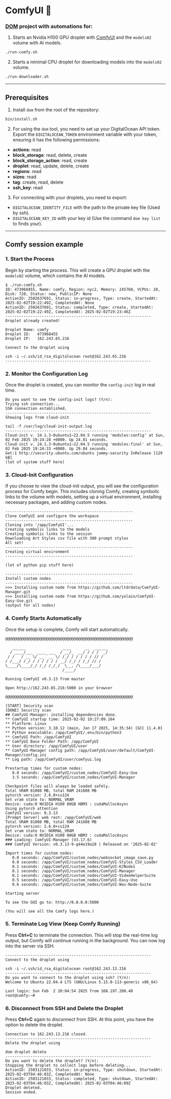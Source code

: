 # ComfyUI 🚀

### [DOM](https://github.com/lvidarte/digitalocean-manager/) project with automations for:

1. Starts an Nvidia H100 GPU droplet with [ComfyUI](https://github.com/comfyanonymous/ComfyUI) and the `models02` volume with AI models.

```bash
./run-comfy.sh
```

2. Starts a minimal CPU droplet for downloading models into the `models02` volume.

```bash
./run-downloader.sh
```

---

## Prerequisites

1. Install `dom` from the root of the repository:

```bash
bin/install.sh
```

2. For using the `dom` tool, you need to set up your DigitalOcean API token. Export the `DIGITALOCEAN_TOKEN` environment variable with your token, ensuring it has the following permissions:

  - **actions**: read
  - **block_storage**: read, delete, create
  - **block_storage_action**: read, create
  - **droplet**: read, update, delete, create
  - **regions**: read
  - **sizes**: read
  - **tag**: create, read, delete
  - **ssh_key**: read

3. For connecting with your droplets, you need to export:

  - `DIGITALOCEAN_IDENTITY_FILE` with the path to the private key file (Used by ssh).
  - `DIGITALOCEAN_KEY_ID` with your key id (Use the command `dom key list` to finds your).

---

## Comfy session example

### 1. Start the Process

Begin by starting the process. This will create a GPU droplet with the `models02` volume, which contains the AI models.

```
$ ./run-comfy.sh 
ID: 473968455, Name: comfy, Region: nyc2, Memory: 245760, VCPUs: 20, Disk: 720, Status: new, PublicIP: None
ActionID: 2502637691, Status: in-progress, Type: create, StartedAt: 2025-02-02T19:22:49Z, CompletedAt: None
ActionID: 2502637691, Status: completed, Type: create, StartedAt: 2025-02-02T19:22:49Z, CompletedAt: 2025-02-02T19:23:46Z
----------------------------------------------------------------
Droplet already created!

Droplet Name: comfy
Droplet ID:   473968455
Droplet IP:   162.243.65.216

Connect to the droplet using

ssh -i ~/.ssh/id_rsa_digitalocean root@162.243.65.216
----------------------------------------------------------------
```

### 2. Monitor the Configuration Log

Once the droplet is created, you can monitor the `config-init` log in real time.

```
Do you want to see the config-init logs? (Y/n): 
Trying ssh connection...
SSH connection established.
----------------------------------------------------------------
Showing logs from cloud-init

tail -f /var/log/cloud-init-output.log
----------------------------------------------------------------
Cloud-init v. 24.1.3-0ubuntu1~22.04.5 running 'modules:config' at Sun, 02 Feb 2025 19:24:28 +0000. Up 24.81 seconds.
Cloud-init v. 24.1.3-0ubuntu1~22.04.5 running 'modules:final' at Sun, 02 Feb 2025 19:24:33 +0000. Up 29.84 seconds.
Get:1 http://security.ubuntu.com/ubuntu jammy-security InRelease [129 kB]
(lot of system stuff here)
```

### 3. Cloud-Init Configuration

If you choose to view the cloud-init output, you will see the configuration process for Comfy begin. This includes cloning Comfy, creating symbolic links to the volume with models, setting up a virtual environment, installing necessary packages, and adding custom nodes.

```
--------------------------------------------------------
Clone ComfyUI and configure the workspace
--------------------------------------------------------
Cloning into '/app/ComfyUI'...
Creating symbolic links to the models
Creating symbolic links to the session
Downloading Art Styles csv file with 300 prompt styles
All set!
--------------------------------------------------------
Creating virtual environment
--------------------------------------------------------

(lot of python pip stuff here)

--------------------------------------------------------
Install custom nodes
--------------------------------------------------------
>>> Installing custom node from https://github.com/ltdrdata/ComfyUI-Manager.git
>>> Installing custom node from https://github.com/yolain/ComfyUI-Easy-Use.git
(output for all nodes)
```

### 4. Comfy Starts Automatically

Once the setup is complete, Comfy will start automatically.

```
@@@@@@@@@@@@@@@@@@@@@@@@@@@@@@@@@@@@@@@@@@@@@@@@@@@@@@@@

   ______                ____      __  ______
  / ____/___  ____ ___  / __/_  __/ / / /  _/
 / /   / __ \/ __ `__ \/ /_/ / / / / / // /  
/ /___/ /_/ / / / / / / __/ /_/ / /_/ // /   
\____/\____/_/ /_/ /_/_/  \__, /\____/___/   
                         /____/              

Running ComfyUI v0.3.13 from master

Open http://162.243.65.216:5000 in your browser

@@@@@@@@@@@@@@@@@@@@@@@@@@@@@@@@@@@@@@@@@@@@@@@@@@@@@@@@

[START] Security scan
[DONE] Security scan
## ComfyUI-Manager: installing dependencies done.
** ComfyUI startup time: 2025-02-02 19:27:09.164
** Platform: Linux
** Python version: 3.10.12 (main, Jan 17 2025, 14:35:34) [GCC 11.4.0]
** Python executable: /app/ComfyUI/.env/bin/python3
** ComfyUI Path: /app/ComfyUI
** ComfyUI Base Folder Path: /app/ComfyUI
** User directory: /app/ComfyUI/user
** ComfyUI-Manager config path: /app/ComfyUI/user/default/ComfyUI-Manager/config.ini
** Log path: /app/ComfyUI/user/comfyui.log

Prestartup times for custom nodes:
   0.0 seconds: /app/ComfyUI/custom_nodes/ComfyUI-Easy-Use
   3.5 seconds: /app/ComfyUI/custom_nodes/ComfyUI-Manager

Checkpoint files will always be loaded safely.
Total VRAM 81008 MB, total RAM 241608 MB
pytorch version: 2.6.0+cu124
Set vram state to: NORMAL_VRAM
Device: cuda:0 NVIDIA H100 80GB HBM3 : cudaMallocAsync
Using pytorch attention
ComfyUI version: 0.3.13
[Prompt Server] web root: /app/ComfyUI/web
Total VRAM 81008 MB, total RAM 241608 MB
pytorch version: 2.6.0+cu124
Set vram state to: NORMAL_VRAM
Device: cuda:0 NVIDIA H100 80GB HBM3 : cudaMallocAsync
### Loading: ComfyUI-Manager (V3.17.6)
### ComfyUI Version: v0.3.13-9-g44e19a28 | Released on '2025-02-02'

Import times for custom nodes:
   0.0 seconds: /app/ComfyUI/custom_nodes/websocket_image_save.py
   0.0 seconds: /app/ComfyUI/custom_nodes/ComfyUI-Styles_CSV_Loader
   0.1 seconds: /app/ComfyUI/custom_nodes/ComfyUI-KJNodes
   0.1 seconds: /app/ComfyUI/custom_nodes/ComfyUI-Manager
   0.1 seconds: /app/ComfyUI/custom_nodes/ComfyUI-VideoHelperSuite
   0.5 seconds: /app/ComfyUI/custom_nodes/ComfyUI-Easy-Use
   0.6 seconds: /app/ComfyUI/custom_nodes/ComfyUI-Was-Node-Suite

Starting server

To see the GUI go to: http://0.0.0.0:5000

(You will see all the Comfy logs here.)
```

### 5. Terminate Log View (Keep Comfy Running)

Press **Ctrl+C** to terminate the connection. This will stop the real-time log output, but Comfy will continue running in the background. You can now log into the server via SSH.

```
----------------------------------------------------------------
Connect to the droplet using

ssh -i ~/.ssh/id_rsa_digitalocean root@162.243.13.216
----------------------------------------------------------------
Do you want to connect to the droplet using ssh? (Y/n): 
Welcome to Ubuntu 22.04.4 LTS (GNU/Linux 5.15.0-113-generic x86_64)

Last login: Sun Feb  2 20:04:54 2025 from 168.197.200.40
root@comfy:~#
```

### 6. Disconnect from SSH and Delete the Droplet

Press **Ctrl+C** again to disconnect from SSH. At this point, you have the option to delete the droplet.

```
Connection to 162.243.13.216 closed.
----------------------------------------------------------------
Delete the droplet using

dom droplet delete 
----------------------------------------------------------------
Do you want to delete the droplet? (Y/n):
Stopping the droplet to collect logs before deleting...
ActionID: 2503121033, Status: in-progress, Type: shutdown, StartedAt: 2025-02-03T04:46:03Z, CompletedAt: None
ActionID: 2503121033, Status: completed, Type: shutdown, StartedAt: 2025-02-03T04:46:03Z, CompletedAt: 2025-02-03T04:46:09Z
Droplet deleted.
Session ended.
```